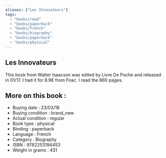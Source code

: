 ```yaml
---
aliases: ["Les Innovateurs"] 
tags: 
  - "books/read" 
  - "books/paperback" 
  - "books/french"
  - "books/biography"
  - "books/paperback"
  - "books/physical"
---
```



## Les Innovateurs
This book from Walter Isaacson was edited by Livre De Poche and released in 01/17. I had it for 8.9€ from Fnac. I read the 860 pages.

## More on this book :
- Buying date : 23/03/18
- Buying condition : brand_new
- Actual condition : regular
- Book type : physical
- Binding : paperback
- Language : French
- Category : Biography
- ISBN : 9782253194453
- Weight in grams : 431
